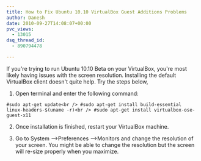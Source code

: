 ```yaml
---
title: How to Fix Ubuntu 10.10 VirtualBox Guest Additions Problems
author: Danesh
date: 2010-09-27T14:08:07+00:00
pvc_views:
  - 13015
dsq_thread_id:
  - 890794478

---
```

If you're trying to run Ubuntu 10.10 Beta on your VirtualBox, you're most likely having issues with the screen resolution. Installing the default VirtualBox client doesn't quite help. Try the steps below,

1. Open terminal and enter the following command:

`#sudo apt-get update<br />
#sudo apt-get install build-essential linux-headers-$(uname -r)<br />
#sudo apt-get install virtualbox-ose-guest-x11`

2. Once installation is finished, restart your VirtualBox machine.

3. Go to System &#8211;>Preferences &#8211;>Monitors and change the resolution of your screen. You might be able to change the resolution but the screen will re-size properly when you maximize.